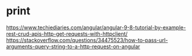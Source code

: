 # print

https://www.techiediaries.com/angular/angular-9-8-tutorial-by-example-rest-crud-apis-http-get-requests-with-httpclient/
https://stackoverflow.com/questions/34475523/how-to-pass-url-arguments-query-string-to-a-http-request-on-angular
